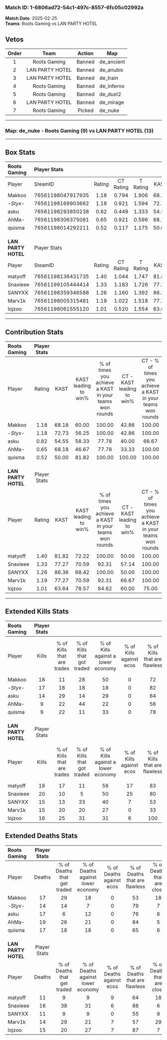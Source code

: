 ### Match ID: 1-6806ad72-54c1-497c-8557-6fc05c02992a  
**Match Date**: 2025-02-25  
**Teams**: Roots Gaming vs LAN PARTY HOTEL  

## Vetos  

| Order | Team | Action | Map |
| :---: | :--: | :----: | --- |
| 1 | Roots Gaming | Banned | de_ancient |
| 2 | LAN PARTY HOTEL | Banned | de_anubis |
| 3 | LAN PARTY HOTEL | Banned | de_train |
| 4 | Roots Gaming | Banned | de_inferno |
| 5 | Roots Gaming | Banned | de_dust2 |
| 6 | LAN PARTY HOTEL | Banned | de_mirage |
| 7 | Roots Gaming | Picked | de_nuke |

---  

### **Map**: de_nuke - Roots Gaming (9) vs LAN PARTY HOTEL (13)  
---  

## Box Stats  

| **Roots Gaming**    | Player Stats      |        |           |          |       |      |       |         |        |      |     |
| :- | :- | :-: | :-: | :-: | :-: | :-: | :-: | :-: | :-: | :-: | :-: |
| Player              | SteamID           | Rating | CT Rating | T Rating | KAST  | ADR  | Kills | Assists | Deaths | K/D  | HS% |
| Makkoo              | 76561198047917935 |  1.18  |   0.794   |  1.906   | 68.18 | 96.6 |  18   |    3    |   17   | 1.06 | 77  |
| -_Styx_-            | 76561198169903662 |  1.18  |   0.921   |  1.594   | 72.73 | 77.6 |  17   |    2    |   14   | 1.21 | 64  |
| asku                | 76561198293850238 |  0.82  |   0.449   |  1.333   | 54.55 | 65.3 |  14   |    4    |   17   | 0.82 | 50  |
| AhMa-               | 76561198306375081 |  0.65  |   0.921   |  0.596   | 68.18 | 56.7 |   9   |    4    |   19   | 0.47 | 77  |
| quisma              | 76561198014292211 |  0.52  |   0.117   |  1.175   | 50.00 | 46.1 |   9   |    2    |   17   | 0.53 | 66  |
|                     |                   |        |           |          |       |      |       |         |        |      |     |
|                     |                   |        |           |          |       |      |       |         |        |      |     |
|                     |                   |        |           |          |       |      |       |         |        |      |     |
| **LAN PARTY HOTEL** | Player Stats      |        |           |          |       |      |       |         |        |      |     |
| Player              | SteamID           | Rating | CT Rating | T Rating | KAST  | ADR  | Kills | Assists | Deaths | K/D  | HS% |
| matyoff             | 76561198136431735 |  1.40  |   1.044   |  1.747   | 81.82 | 86.0 |  18   |    6    |   11   | 1.64 | 72  |
| Snaxieee            | 76561199105444414 |  1.33  |   1.183   |  1.726   | 77.27 | 88.6 |  20   |    5    |   16   | 1.25 | 55  |
| SANYXX              | 76561198359346588 |  1.26  |   1.160   |  1.392   | 86.36 | 71.7 |  15   |    4    |   11   | 1.36 | 73  |
| Marv1k              | 76561198005315481 |  1.19  |   1.022   |  1.518   | 77.27 | 93.4 |  15   |    4    |   14   | 1.07 | 60  |
| lojzoo              | 76561198061555120 |  1.01  |   0.520   |  1.554   | 63.64 | 66.0 |  16   |    2    |   15   | 1.07 | 56  |
---  

## Contribution Stats  

| **Roots Gaming**    | Player Stats |       |                      |                                                        |                           |                                                             |                          |                                                            |
| :- | :-: | :-: | :-: | :-: | :-: | :-: | :-: | :-: |
| Player              |    Rating    | KAST  | KAST leading to win% | % of times you achieve a KAST in your teams won rounds | CT - KAST leading to win% | CT - % of times you achieve a KAST in your teams won rounds | T - KAST leading to win% | T - % of times you achieve a KAST in your teams won rounds |
| Makkoo              |     1.18     | 68.18 |        60.00         |                         100.00                         |           42.86           |                           100.00                            |          75.00           |                           100.00                           |
| -_Styx_-            |     1.18     | 72.73 |        56.25         |                         100.00                         |           42.86           |                           100.00                            |          66.67           |                           100.00                           |
| asku                |     0.82     | 54.55 |        58.33         |                         77.78                          |           40.00           |                            66.67                            |          71.43           |                           83.33                            |
| AhMa-               |     0.65     | 68.18 |        46.67         |                         77.78                          |           33.33           |                           100.00                            |          66.67           |                           66.67                            |
| quisma              |     0.52     | 50.00 |        81.82         |                         100.00                         |          100.00           |                           100.00                            |          75.00           |                           100.00                           |
|                     |              |       |                      |                                                        |                           |                                                             |                          |                                                            |
|                     |              |       |                      |                                                        |                           |                                                             |                          |                                                            |
|                     |              |       |                      |                                                        |                           |                                                             |                          |                                                            |
| **LAN PARTY HOTEL** | Player Stats |       |                      |                                                        |                           |                                                             |                          |                                                            |
| Player              |    Rating    | KAST  | KAST leading to win% | % of times you achieve a KAST in your teams won rounds | CT - KAST leading to win% | CT - % of times you achieve a KAST in your teams won rounds | T - KAST leading to win% | T - % of times you achieve a KAST in your teams won rounds |
| matyoff             |     1.40     | 81.82 |        72.22         |                         100.00                         |           50.00           |                           100.00                            |          90.00           |                           100.00                           |
| Snaxieee            |     1.33     | 77.27 |        70.59         |                         92.31                          |           57.14           |                           100.00                            |          80.00           |                           88.89                            |
| SANYXX              |     1.26     | 86.36 |        68.42         |                         100.00                         |           50.00           |                           100.00                            |          81.82           |                           100.00                           |
| Marv1k              |     1.19     | 77.27 |        70.59         |                         92.31                          |           66.67           |                           100.00                            |          72.73           |                           88.89                            |
| lojzoo              |     1.01     | 63.64 |        78.57         |                         84.62                          |           60.00           |                            75.00                            |          88.89           |                           88.89                            |
---  

## Extended Kills Stats  

| **Roots Gaming**    | Player Stats |                            |                            |                                    |                         |                              |                                 |                                       |                    |           |
| :- | :-: | :-: | :-: | :-: | :-: | :-: | :-: | :-: | :-: | :-: |
| Player              |    Kills     | % of Kills that are trades | % of Kills that got traded | % of Kills against a lower economy | % of Kills against ecos | % of Kills that are flawless | % of Kills that are close duels | % of Kills that are assisted by flash | Pistol Round Kills | AWP Kills |
| Makkoo              |      18      |             11             |             28             |                 50                 |            0            |              72              |                6                |                  11                   |         0          |     2     |
| -_Styx_-            |      17      |             18             |             18             |                 18                 |            0            |              82              |                6                |                   6                   |         0          |     0     |
| asku                |      14      |             29             |             14             |                 29                 |            0            |              64              |               14                |                   0                   |         5          |     1     |
| AhMa-               |      9       |             22             |             44             |                 22                 |            0            |              56              |               33                |                   0                   |         0          |     0     |
| quisma              |      9       |             22             |             11             |                 33                 |            0            |              78              |               22                |                  11                   |         0          |     0     |
|                     |              |                            |                            |                                    |                         |                              |                                 |                                       |                    |           |
|                     |              |                            |                            |                                    |                         |                              |                                 |                                       |                    |           |
|                     |              |                            |                            |                                    |                         |                              |                                 |                                       |                    |           |
| **LAN PARTY HOTEL** | Player Stats |                            |                            |                                    |                         |                              |                                 |                                       |                    |           |
| Player              |    Kills     | % of Kills that are trades | % of Kills that got traded | % of Kills against a lower economy | % of Kills against ecos | % of Kills that are flawless | % of Kills that are close duels | % of Kills that are assisted by flash | Pistol Round Kills | AWP Kills |
| matyoff             |      18      |             17             |             11             |                 56                 |           17            |              83              |                6                |                   6                   |         0          |     1     |
| Snaxieee            |      20      |             10             |             5              |                 50                 |           25            |              80              |               10                |                   5                   |         4          |     0     |
| SANYXX              |      15      |             13             |             33             |                 40                 |            7            |              53              |                7                |                   0                   |         0          |     1     |
| Marv1k              |      15      |             20             |             20             |                 27                 |            0            |              33              |               20                |                   7                   |         0          |     3     |
| lojzoo              |      16      |             25             |             31             |                 31                 |            6            |             100              |                0                |                   6                   |         0          |     5     |
## Extended Deaths Stats  

| **Roots Gaming**    | Player Stats |                             |                                   |                          |                               |                            |                           |               |
| :- | :-: | :-: | :-: | :-: | :-: | :-: | :-: | :-: |
| Player              |    Deaths    | % of Deaths that get traded | % of Deaths against lower economy | % of Deaths against ecos | % of Deaths that are flawless | % of Deaths that are close | % of Deaths while blinded | Deaths to AWP |
| Makkoo              |      17      |             29              |                18                 |            0             |              53               |             18             |             6             |       1       |
| -_Styx_-            |      14      |             14              |                 7                 |            0             |              79               |             7              |             7             |       0       |
| asku                |      17      |              6              |                12                 |            0             |              76               |             6              |             0             |       1       |
| AhMa-               |      19      |             26              |                21                 |            0             |              84               |             5              |             5             |       2       |
| quisma              |      17      |             18              |                18                 |            0             |              65               |             6              |             6             |       0       |
|                     |              |                             |                                   |                          |                               |                            |                           |               |
|                     |              |                             |                                   |                          |                               |                            |                           |               |
|                     |              |                             |                                   |                          |                               |                            |                           |               |
| **LAN PARTY HOTEL** | Player Stats |                             |                                   |                          |                               |                            |                           |               |
| Player              |    Deaths    | % of Deaths that get traded | % of Deaths against lower economy | % of Deaths against ecos | % of Deaths that are flawless | % of Deaths that are close | % of Deaths while blinded | Deaths to AWP |
| matyoff             |      11      |              9              |                 9                 |            9             |              64               |             18             |             0             |       0       |
| Snaxieee            |      16      |             38              |                31                 |            6             |              88               |             6              |             6             |       0       |
| SANYXX              |      11      |              9              |                 9                 |            0             |              55               |             9              |             0             |       3       |
| Marv1k              |      14      |             29              |                21                 |            7             |              57               |             29             |             7             |       1       |
| lojzoo              |      15      |             20              |                27                 |            7             |              87               |             7              |            13             |       1       |
